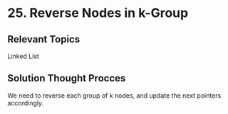 # 25. Reverse Nodes in k-Group
## Relevant Topics
Linked List

## Solution Thought Procces
We need to reverse each group of k nodes, and update the next pointers accordingly.